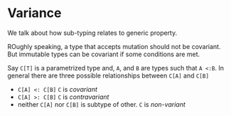 # Variance

We talk about how sub-typing relates to generic property.

ROughly speaking, a type that accepts mutation should not be covariant. But immutable types can be covariant if some conditions are met.

Say `C[T]` is a parametrized type and, `A`, and `B` are types such that `A <:B`. 
In general there are three possible relationships between `C[A]` and `C[B]`

* `C[A] <: C[B]` `C` is *covariant*
* `C[A] >: C[B]` `C` is *contravariant*
* neither `C[A]` nor `C[B]` is subtype of other. `C` is *non-variant*